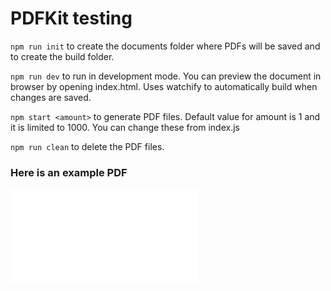 # PDFKit testing

`npm run init` to create the documents folder where PDFs will be saved and to create the build folder.

`npm run dev` to run in development mode. You can preview the document in browser by opening index.html. Uses watchify to automatically build when changes are saved.

`npm start <amount>` to generate PDF files. Default value for amount is 1 and it is limited to 1000. You can change these from index.js

`npm run clean` to delete the PDF files.

### Here is an example PDF
![Alt text](/example.pdf?raw=true "Optional Title")